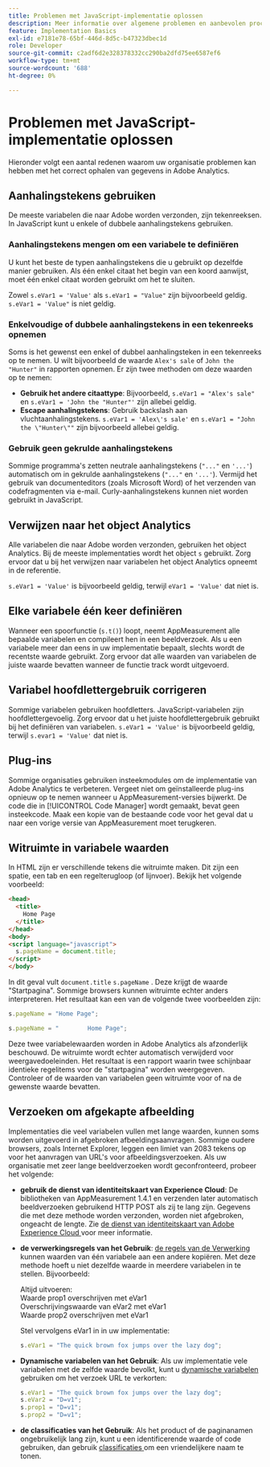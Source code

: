 ```yaml
---
title: Problemen met JavaScript-implementatie oplossen
description: Meer informatie over algemene problemen en aanbevolen procedures voor het oplossen van problemen met uw JavaScript-implementatie.
feature: Implementation Basics
exl-id: e7181e78-65bf-446d-8d5c-b47323dbec1d
role: Developer
source-git-commit: c2adf6d2e328378332cc290ba2dfd75ee6587ef6
workflow-type: tm+mt
source-wordcount: '688'
ht-degree: 0%

---
```


# Problemen met JavaScript-implementatie oplossen

Hieronder volgt een aantal redenen waarom uw organisatie problemen kan hebben met het correct ophalen van gegevens in Adobe Analytics.

## Aanhalingstekens gebruiken

De meeste variabelen die naar Adobe worden verzonden, zijn tekenreeksen. In JavaScript kunt u enkele of dubbele aanhalingstekens gebruiken.

### Aanhalingstekens mengen om een variabele te definiëren

U kunt het beste de typen aanhalingstekens die u gebruikt op dezelfde manier gebruiken. Als één enkel citaat het begin van een koord aanwijst, moet één enkel citaat worden gebruikt om het te sluiten.

Zowel `s.eVar1 = 'Value'` als `s.eVar1 = "Value"` zijn bijvoorbeeld geldig. `s.eVar1 = 'Value"` is niet geldig.

### Enkelvoudige of dubbele aanhalingstekens in een tekenreeks opnemen

Soms is het gewenst een enkel of dubbel aanhalingsteken in een tekenreeks op te nemen. U wilt bijvoorbeeld de waarde `Alex's sale` of `John the "Hunter"` in rapporten opnemen. Er zijn twee methoden om deze waarden op te nemen:

* **Gebruik het andere citaattype**: Bijvoorbeeld, `s.eVar1 = "Alex's sale"` en `s.eVar1 = 'John the "Hunter"'` zijn allebei geldig.
* **Escape aanhalingstekens**: Gebruik backslash aan vluchtaanhalingstekens. `s.eVar1 = 'Alex\'s sale'` en `s.eVar1 = "John the \"Hunter\""` zijn bijvoorbeeld allebei geldig.

### Gebruik geen gekrulde aanhalingstekens

Sommige programma&#39;s zetten neutrale aanhalingstekens (`"..."` en `'...'`) automatisch om in gekrulde aanhalingstekens (`"..."` en `'...'`). Vermijd het gebruik van documenteditors (zoals Microsoft Word) of het verzenden van codefragmenten via e-mail. Curly-aanhalingstekens kunnen niet worden gebruikt in JavaScript.

## Verwijzen naar het object Analytics

Alle variabelen die naar Adobe worden verzonden, gebruiken het object Analytics. Bij de meeste implementaties wordt het object `s` gebruikt. Zorg ervoor dat u bij het verwijzen naar variabelen het object Analytics opneemt in de referentie.

`s.eVar1 = 'Value'` is bijvoorbeeld geldig, terwijl `eVar1 = 'Value'` dat niet is.

## Elke variabele één keer definiëren

Wanneer een spoorfunctie (`s.t()`) loopt, neemt AppMeasurement alle bepaalde variabelen en compileert hen in een beeldverzoek. Als u een variabele meer dan eens in uw implementatie bepaalt, slechts wordt de recentste waarde gebruikt. Zorg ervoor dat alle waarden van variabelen de juiste waarde bevatten wanneer de functie track wordt uitgevoerd.

## Variabel hoofdlettergebruik corrigeren

Sommige variabelen gebruiken hoofdletters. JavaScript-variabelen zijn hoofdlettergevoelig. Zorg ervoor dat u het juiste hoofdlettergebruik gebruikt bij het definiëren van variabelen. `s.eVar1 = 'Value'` is bijvoorbeeld geldig, terwijl `s.evar1 = 'Value'` dat niet is.

## Plug-ins

Sommige organisaties gebruiken insteekmodules om de implementatie van Adobe Analytics te verbeteren. Vergeet niet om geïnstalleerde plug-ins opnieuw op te nemen wanneer u AppMeasurement-versies bijwerkt. De code die in [!UICONTROL Code Manager] wordt gemaakt, bevat geen insteekcode. Maak een kopie van de bestaande code voor het geval dat u naar een vorige versie van AppMeasurement moet terugkeren.

## Witruimte in variabele waarden

In HTML zijn er verschillende tekens die witruimte maken. Dit zijn een spatie, een tab en een regelterugloop (of lijnvoer). Bekijk het volgende voorbeeld:

```html
<head>
  <title>
    Home Page
  </title>
</head>
<body>
<script language="javascript">
  s.pageName = document.title;
</script>
</body>
```

In dit geval vult `document.title` `s.pageName` . Deze krijgt de waarde &quot;Startpagina&quot;. Sommige browsers kunnen witruimte echter anders interpreteren. Het resultaat kan een van de volgende twee voorbeelden zijn:

```js
s.pageName = "Home Page";
```

```js
s.pageName = "        Home Page";
```

Deze twee variabelewaarden worden in Adobe Analytics als afzonderlijk beschouwd. De witruimte wordt echter automatisch verwijderd voor weergavedoeleinden. Het resultaat is een rapport waarin twee schijnbaar identieke regelitems voor de &quot;startpagina&quot; worden weergegeven. Controleer of de waarden van variabelen geen witruimte voor of na de gewenste waarde bevatten.

## Verzoeken om afgekapte afbeelding

Implementaties die veel variabelen vullen met lange waarden, kunnen soms worden uitgevoerd in afgebroken afbeeldingsaanvragen. Sommige oudere browsers, zoals Internet Explorer, leggen een limiet van 2083 tekens op voor het aanvragen van URL&#39;s voor afbeeldingsverzoeken. Als uw organisatie met zeer lange beeldverzoeken wordt geconfronteerd, probeer het volgende:

* **gebruik de dienst van identiteitskaart van Experience Cloud**: De bibliotheken van AppMeasurement 1.4.1 en verzenden later automatisch beeldverzoeken gebruikend HTTP POST als zij te lang zijn. Gegevens die met deze methode worden verzonden, worden niet afgebroken, ongeacht de lengte. Zie [ de dienst van identiteitskaart van Adobe Experience Cloud ](https://experienceleague.adobe.com/docs/id-service/using/home.html?lang=nl-NL) voor meer informatie.
* **de verwerkingsregels van het Gebruik**: [ de regels van de Verwerking ](/help/admin/admin/c-manage-report-suites/c-edit-report-suites/general/processing-rules/pr-overview.md) kunnen waarden van één variabele aan een andere kopiëren. Met deze methode hoeft u niet dezelfde waarde in meerdere variabelen in te stellen. Bijvoorbeeld:

  Altijd uitvoeren:<br>
Waarde prop1 overschrijven met eVar1 <br>
Overschrijvingswaarde van eVar2 met eVar1 <br>
Waarde prop2 overschrijven met eVar1 <br>

  Stel vervolgens eVar1 in in uw implementatie:

  ```js
  s.eVar1 = "The quick brown fox jumps over the lazy dog";
  ```

* **Dynamische variabelen van het Gebruik**: Als uw implementatie vele variabelen met de zelfde waarde bevolkt, kunt u [ dynamische variabelen ](/help/implement/vars/page-vars/dynamic-variables.md) gebruiken om het verzoek URL te verkorten:

  ```js
  s.eVar1 = "The quick brown fox jumps over the lazy dog";
  s.eVar2 = "D=v1";
  s.prop1 = "D=v1";
  s.prop2 = "D=v1";
  ```

* **de classificaties van het Gebruik**: Als het product of de paginanamen ongebruikelijk lang zijn, kunt u een identificerende waarde of code gebruiken, dan gebruik [ classificaties ](/help/components/classifications/classifications-overview.md) om een vriendelijkere naam te tonen.
